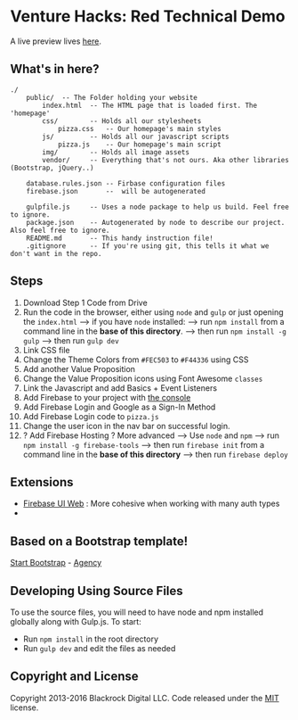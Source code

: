 # Venture Hacks: Red Technical Demo

A live preview lives [here](https://vh-red-tech-demo.firebaseapp.com/).

## What's in here?

```
./
    public/  -- The Folder holding your website
        index.html  -- The HTML page that is loaded first. The 'homepage'
        css/        -- Holds all our stylesheets
            pizza.css   -- Our homepage's main styles
        js/         -- Holds all our javascript scripts
            pizza.js    -- Our homepage's main script
        img/        -- Holds all image assets
        vendor/     -- Everything that's not ours. Aka other libraries (Bootstrap, jQuery..)

    database.rules.json -- Firbase configuration files
    firebase.json       --  will be autogenerated

    gulpfile.js     -- Uses a node package to help us build. Feel free to ignore.
    package.json    -- Autogenerated by node to describe our project. Also feel free to ignore.
    README.md       -- This handy instruction file!
    .gitignore      -- If you're using git, this tells it what we don't want in the repo.
```

## Steps
1. Download Step 1 Code from Drive
2. Run the code in the browser, either using `node` and `gulp` or
 just opening the `index.html`
    --> if you have `node` installed:
    --> run `npm install` from a command line in the **base of this directory**.
    --> then run `npm install -g gulp`
    --> then run `gulp dev`
3. Link CSS file
4. Change the Theme Colors from `#FEC503` to `#F44336` using CSS
5. Add another Value Proposition
6. Change the Value Proposition icons using Font Awesome `classes`
7. Link the Javascript and add Basics + Event Listeners
8. Add Firebase to your project with [the console](console.firebase.google.com)
9. Add Firebase Login and Google as a Sign-In Method
10. Add Firebase Login code to `pizza.js`
12. Change the user icon in the nav bar on successful login.
13. ? Add Firebase Hosting ? More advanced
    --> Use `node` and `npm`
    --> run `npm install -g firebase-tools`
    --> then run `firebase init` from a command line in the **base of this directory**
    --> then run `firebase deploy`


## Extensions
* [Firebase UI Web](https://github.com/firebase/FirebaseUI-Web) : More cohesive when working with many auth types
*


## Based on a Bootstrap template!

[Start Bootstrap](http://startbootstrap.com/) - [Agency](http://startbootstrap.com/template-overviews/agency/)

## Developing Using Source Files

To use the source files, you will need to have node and npm installed globally along with Gulp.js. To start:
* Run `npm install` in the root directory
* Run `gulp dev` and edit the files as needed

## Copyright and License

Copyright 2013-2016 Blackrock Digital LLC. Code released under the [MIT](https://github.com/BlackrockDigital/startbootstrap-agency/blob/gh-pages/LICENSE) license.